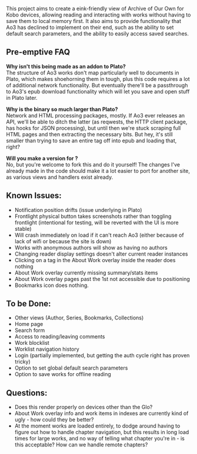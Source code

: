 This project aims to create a eink-friendly view of Archive of Our Own for Kobo devices, allowing reading and interacting with works without having to save them to local memory first. It also aims to provide functionality that Ao3 has declined to implement on their end, such as the ability to set default search parameters, and the ability to easily access saved searches.

## Pre-emptive FAQ
**Why isn't this being made as an addon to Plato?**  
The structure of Ao3 works don't map particularly well to documents in Plato, which makes shoehorning them in tough, plus this code requires a lot of additional network functionality. But eventually there'll be a passthrough to Ao3's epub download functionality which will let you save and open stuff in Plato later.

**Why is the binary so much larger than Plato?**  
Network and HTML processing packages, mostly. If Ao3 ever releases an API, we'll be able to ditch the latter (as reqwests, the HTTP client package, has hooks for JSON processing), but until then we're stuck scraping full HTML pages and then extracting the necessary bits. But hey, it's still smaller than trying to save an entire tag off into epub and loading that, right?

**Will you make a version for <other site>?**  
No, but you're welcome to fork this and do it yourself! The changes I've already made in the code should make it a lot easier to port for another site, as various views and handlers exist already.


## Known Issues:
* Notification position drifts (issue underlying in Plato)
* Frontlight physical button takes screenshots rather than toggling frontlight (intentional for testing, will be reverted with the UI is more stable)
* Will crash immediately on load if it can't reach Ao3 (either because of lack of wifi or because the site is down)
* Works with anonymous authors will show as having no authors
* Changing reader display settings doesn't alter current reader instances
* Clicking on a tag in the About Work overlay inside the reader does nothing
* About Work overlay currently missing summary/stats items
* About Work overlay pages past the 1st not accessible due to positioning
* Bookmarks icon does nothing.

## To be Done:
* Other views (Author, Series, Bookmarks, Collections)
* Home page
* Search form
* Access to reading/leaving comments
* Work blocklist
* Worklist navigation history
* Login (partially implemented, but getting the auth cycle right has proven tricky)
* Option to set global default search parameters
* Option to save works for offline reading

## Questions:
* Does this render properly on devices other than the Glo?
* About Work overlay info and work items in indexes are currently kind of ugly - how could they be better?
* At the moment works are loaded entirely, to dodge around having to figure out how to handle chapter navigation, but this results in long load times for large works, and no way of telling what chapter you're in - is this acceptable? How can we handle remote chapters?